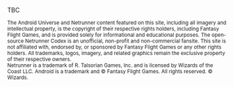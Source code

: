 TBC

<sup>The Android Universe and Netrunner content featured on this site, including all imagery and intellectual property, is the copyright of their respective rights holders, including Fantasy Flight Games, and is provided solely for informational and educational purposes. The open-source Netrunner Codex is an unofficial, non-profit and non-commercial fansite. This site is not affiliated with, endorsed by, or sponsored by Fantasy Flight Games or any other rights holders. All trademarks, logos, imagery, and related graphics remain the exclusive property of their respective owners.<br>
Netrunner is a trademark of R. Talsorian Games, Inc. and is licensed by Wizards of the Coast LLC. Android is a trademark and © Fantasy Flight Games. All rights reserved. © Wizards.</sup>
